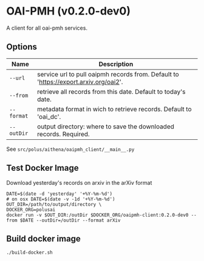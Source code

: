 # OAI-PMH (v0.2.0-dev0)

A client for all oai-pmh services.

## Options

| Name          | Description
|---------------|-------------------------
| `--url`       | service url to pull oaipmh records from. Default to 'https://export.arxiv.org/oai2'.
| `--from`      | retrieve all records from this date. Default to today's date.
| `--format`    | metadata format in wich to retrieve records. Default to 'oai_dc'.
| `--outDir`    | output directory: where to save the downloaded records. Required.

See `src/polus/aithena/oaipmh_client/__main__.py`

## Test Docker Image

Download yesterday's records on arxiv in the arXiv format

```shell
DATE=$(date -d 'yesterday' '+%Y-%m-%d') 
# on osx DATE=$(date -v -1d '+%Y-%m-%d') 
OUT_DIR=/path/to/output/directory \
DOCKER_ORG=polusai
docker run -v $OUT_DIR:/outDir $DOCKER_ORG/oaipmh-client:0.2.0-dev0 --from $DATE --outDir=/outDir --format arXiv
```

## Build docker image

```shell
./build-docker.sh
```


